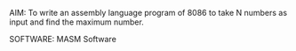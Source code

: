 AIM: To write an assembly language program of 8086 to take N numbers as input and
find the maximum number.

SOFTWARE: MASM Software
